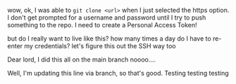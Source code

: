 wow, ok, I was able to `git clone <url>` when I just selected the https option.  I don't get prompted for a username and password until I try to push something to the repo.  I need to create a Personal Access Token!

but do I really want to live like this?  how many times a day do I have to re-enter my credentials?  let's figure this out the SSH way too

Dear lord, I did this all on the main branch noooo....

Well, I'm updating this line via branch, so that's good.  Testing testing testing